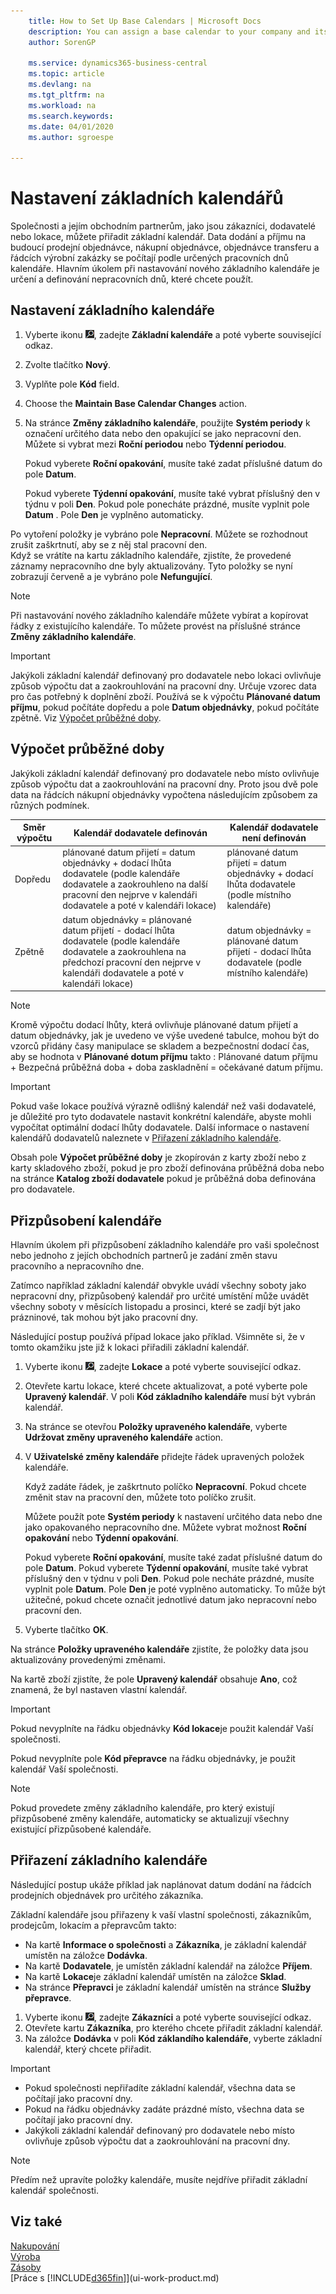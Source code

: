 ```yaml
---
    title: How to Set Up Base Calendars | Microsoft Docs
    description: You can assign a base calendar to your company and its business partners, such as customers, vendors, or locations. Delivery and receipt dates on future sales order, purchase order, transfer order, and production order lines are calculated according to the calendar’s specified working days.
    author: SorenGP

    ms.service: dynamics365-business-central
    ms.topic: article
    ms.devlang: na
    ms.tgt_pltfrm: na
    ms.workload: na
    ms.search.keywords:
    ms.date: 04/01/2020
    ms.author: sgroespe

---
```

# Nastavení základních kalendářů
Společnosti a jejím obchodním partnerům, jako jsou zákazníci, dodavatelé nebo lokace, můžete přiřadit základní kalendář. Data dodání a příjmu na budoucí prodejní objednávce, nákupní objednávce, objednávce transferu a řádcích výrobní zakázky se počítají podle určených pracovních dnů kalendáře. Hlavním úkolem při nastavování nového základního kalendáře je určení a definování nepracovních dnů, které chcete použít.

## Nastavení základního kalendáře
1. Vyberte ikonu ![Žárovky, která otevře funkci Řekněte mi](media/ui-search/search_small.png "Řekněte mi, co chcete dělat"), zadejte **Základní kalendáře** a poté vyberte související odkaz.
2. Zvolte tlačítko **Nový**.
3. Vyplňte pole **Kód** field.
4. Choose the **Maintain Base Calendar Changes** action.
5. Na stránce **Změny základního kalendáře**, použijte **Systém periody** k označení určitého data nebo den opakující se jako nepracovní den. Můžete si vybrat mezi **Roční periodou** nebo **Týdenní periodou**.

   Pokud vyberete **Roční opakování**, musíte také zadat příslušné datum do pole **Datum**.

   Pokud vyberete **Týdenní opakování**, musíte také vybrat příslušný den v týdnu v poli **Den**. Pokud pole ponecháte prázdné, musíte vyplnit pole **Datum** . Pole **Den** je vyplněno automaticky.

Po vytoření položky je vybráno pole **Nepracovní**. Můžete se rozhodnout zrušit zaškrtnutí, aby se z něj stal pracovní den.  
Když se vrátíte na kartu základního kalendáře, zjistíte, že provedené záznamy nepracovního dne byly aktualizovány. Tyto položky se nyní zobrazují červeně a je vybráno pole **Nefungující**.

> [!NOTE]  
> Při nastavování nového základního kalendáře můžete vybírat a kopírovat řádky z existujícího kalendáře. To můžete provést na příslušné stránce **Změny základního kalendáře**.

> [!IMPORTANT]  
> Jakýkoli základní kalendář definovaný pro dodavatele nebo lokaci ovlivňuje způsob výpočtu dat a zaokrouhlování na pracovní dny.
> Určuje vzorec data pro čas potřebný k doplnění zboží. Používá se k výpočtu **Plánované datum příjmu**, pokud počítáte dopředu a pole **Datum objednávky**, pokud počítáte zpětně. Viz [Výpočet průběžné doby](across-how-to-assign-base-calendars.md#lead-time-calculation).

## Výpočet průběžné doby
Jakýkoli základní kalendář definovaný pro dodavatele nebo místo ovlivňuje způsob výpočtu dat a zaokrouhlování na pracovní dny. Proto jsou dvě pole data na řádcích nákupní objednávky vypočtena následujícím způsobem za různých podmínek.

| Směr výpočtu | Kalendář dodavatele definován | Kalendář dodavatele není definován |
|---------------------|-----------------------|---------------------------|
| Dopředu | plánované datum přijetí = datum objednávky + dodací lhůta dodavatele (podle kalendáře dodavatele a zaokrouhleno na další pracovní den nejprve v kalendáři dodavatele a poté v kalendáři lokace) | plánované datum přijetí = datum objednávky + dodací lhůta dodavatele (podle místního kalendáře) |
| Zpětně | datum objednávky = plánované datum přijetí - dodací lhůta dodavatele (podle kalendáře dodavatele a zaokrouhlena na předchozí pracovní den nejprve v kalendáři dodavatele a poté v kalendáři lokace) | datum objednávky = plánované datum přijetí - dodací lhůta dodavatele (podle místního kalendáře) |

> [!NOTE]
> Kromě výpočtu dodací lhůty, která ovlivňuje plánované datum přijetí a datum objednávky, jak je uvedeno ve výše uvedené tabulce, mohou být do vzorců přidány časy manipulace se skladem a bezpečnostní dodací čas, aby se hodnota v  **Plánované dotum příjmu** takto : Plánované datum příjmu + Bezpečná průběžná doba + doba zaskladnění = očekávané datum příjmu.

> [!Important]
> Pokud vaše lokace používá výrazně odlišný kalendář než vaši dodavatelé, je důležité pro tyto dodavatele nastavit konkrétní kalendáře, abyste mohli vypočítat optimální dodací lhůty dodavatele. Další informace o nastavení kalendářů dodavatelů naleznete v [Přiřazení základního kalendáře](across-how-to-assign-base-calendars.md#to-assign-a-base-calendar).

Obsah pole **Výpočet průběžné doby** je zkopírován z karty zboží nebo z karty skladového zboží, pokud je pro zboží definována průběžná doba nebo na stránce **Katalog zboží dodavatele** pokud je průběžná doba definována pro dodavatele.

## Přizpůsobení kalendáře
Hlavním úkolem při přizpůsobení základního kalendáře pro vaši společnost nebo jednoho z jejích obchodních partnerů je zadání změn stavu pracovního a nepracovního dne.

Zatímco například základní kalendář obvykle uvádí všechny soboty jako nepracovní dny, přizpůsobený kalendář pro určité umístění může uvádět všechny soboty v měsících listopadu a prosinci, které se zadjí být jako prázninové, tak mohou být jako pracovní dny.

Následující postup používá případ lokace jako příklad. Všimněte si, že v tomto okamžiku jste již k lokaci přiřadili základní kalendář.

1. Vyberte ikonu ![Žárovky, která otevře funkci Řekněte mi](media/ui-search/search_small.png "Řekněte mi, co chcete dělat"), zadejte **Lokace** a poté vyberte související odkaz.
2. Otevřete kartu lokace, které chcete aktualizovat, a poté vyberte pole **Upravený kalendář**. V poli **Kód základního kalendáře** musí být vybrán kalendář.
3. Na stránce se otevřou **Položky upraveného kalendáře**, vyberte **Udržovat změny upraveného kalendáře** action.
4. V **Uživatelské změny kalendáře** přidejte řádek upravených položek kalendáře.

   Když zadáte řádek, je zaškrtnuto políčko **Nepracovní**. Pokud chcete změnit stav na pracovní den, můžete toto políčko zrušit.

   Můžete použít pote **Systém periody** k nastavení určitého data nebo dne jako opakovaného nepracovního dne. Můžete vybrat možnost **Roční opakování** nebo **Týdenní opakování**.

   Pokud vyberete **Roční opakování**, musíte také zadat příslušné datum do pole **Datum**. Pokud vyberete **Týdenní opakování**, musíte také vybrat příslušný den v týdnu v poli **Den**. Pokud pole necháte prázdné, musíte vyplnit pole **Datum**. Pole **Den** je poté vyplněno automaticky. To může být užitečné, pokud chcete označit jednotlivé datum jako nepracovní nebo pracovní den.

5. Vyberte tlačítko **OK**.

Na stránce **Položky upraveného kalendáře** zjistíte, že položky data jsou aktualizovány provedenými změnami.

Na kartě zboží zjistíte, že pole **Upravený kalendář** obsahuje **Ano**, což znamená, že byl nastaven vlastní kalendář.

> [!Important]
> Pokud nevyplníte na řádku objednávky **Kód lokace**je použit kalendář Vaší společnosti.


Pokud nevyplníte pole **Kód přepravce** na řádku objednávky, je použit kalendář Vaší společnosti.

> [!NOTE]  
> Pokud provedete změny základního kalendáře, pro který existují přizpůsobené změny kalendáře, automaticky se aktualizují všechny existující přizpůsobené kalendáře.

## Přiřazení základního kalendáře
Následující postup ukáže příklad jak naplánovat datum dodání na řádcích prodejních objednávek pro určitého zákazníka.

Základní kalendáře jsou přiřazeny k vaší vlastní společnosti, zákazníkům, prodejcům, lokacím a přepravcům takto:

- Na kartě **Informace o společnosti** a **Zákazníka**, je základní kalendář umístěn na záložce **Dodávka**.
- Na kartě **Dodavatele**, je umístěn základní kalendář na záložce **Příjem**.
- Na kartě **Lokace**je základní kalendář umístěn na záložce **Sklad**.
- Na stránce **Přepravci** je základní kalendář umístěn na stránce **Služby přepravce**.

1. Vyberte ikonu ![Žárovky, která otevře funkci Řekněte mi](media/ui-search/search_small.png "Řekněte mi, co chcete dělat"), zadejte **Zákazníci** a poté vyberte související odkaz.
2. Otevřete kartu **Zákazníka**, pro kterého chcete přiřadit základní kalendář.
3. Na záložce **Dodávka** v poli **Kód záklandího kalendáře**, vyberte základní kalendář, který chcete přiřadit.

> [!IMPORTANT]
> - Pokud společnosti nepřiřadíte základní kalendář, všechna data se počítají jako pracovní dny.
> - Pokud na řádku objednávky zadáte prázdné místo, všechna data se počítají jako pracovní dny.
> - Jakýkoli základní kalendář definovaný pro dodavatele nebo místo ovlivňuje způsob výpočtu dat a zaokrouhlování na pracovní dny.

> [!NOTE]  
> Předím než upravíte položky kalendáře, musíte nejdříve přiřadit základní kalendář společnosti.

## Viz také
[Nakupování](purchasing-manage-purchasing.md)  
[Výroba](production-manage-manufacturing.md)    
[Zásoby](inventory-manage-inventory.md)  
[Práce s [!INCLUDE[d365fin](includes/d365fin_md.md)]](ui-work-product.md)
